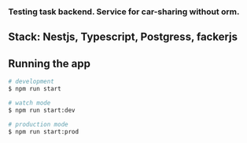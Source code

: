 ### Testing task backend. Service for car-sharing without orm.

## Stack: Nestjs, Typescript, Postgress, fackerjs

## Running the app

```bash
# development
$ npm run start

# watch mode
$ npm run start:dev

# production mode
$ npm run start:prod
```
